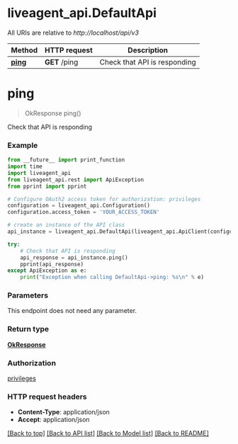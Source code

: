 # liveagent_api.DefaultApi

All URIs are relative to *http://localhost/api/v3*

Method | HTTP request | Description
------------- | ------------- | -------------
[**ping**](DefaultApi.md#ping) | **GET** /ping | Check that API is responding


# **ping**
> OkResponse ping()

Check that API is responding

### Example
```python
from __future__ import print_function
import time
import liveagent_api
from liveagent_api.rest import ApiException
from pprint import pprint

# Configure OAuth2 access token for authorization: privileges
configuration = liveagent_api.Configuration()
configuration.access_token = 'YOUR_ACCESS_TOKEN'

# create an instance of the API class
api_instance = liveagent_api.DefaultApi(liveagent_api.ApiClient(configuration))

try:
    # Check that API is responding
    api_response = api_instance.ping()
    pprint(api_response)
except ApiException as e:
    print("Exception when calling DefaultApi->ping: %s\n" % e)
```

### Parameters
This endpoint does not need any parameter.

### Return type

[**OkResponse**](OkResponse.md)

### Authorization

[privileges](../README.md#privileges)

### HTTP request headers

 - **Content-Type**: application/json
 - **Accept**: application/json

[[Back to top]](#) [[Back to API list]](../README.md#documentation-for-api-endpoints) [[Back to Model list]](../README.md#documentation-for-models) [[Back to README]](../README.md)

